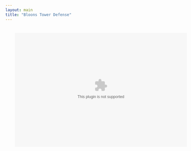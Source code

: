 ```yaml
---
layout: main
title: "Bloons Tower Defense"
---
```


<embed src="bloonstd_moved.swf" width="600" height="400" style="-webkit-transform:scale(0.9);-moz-transform-scale(0.9);" allowfullscreen/>


<script src="../../roots/js/ruffle/ruffle.js"></script>
